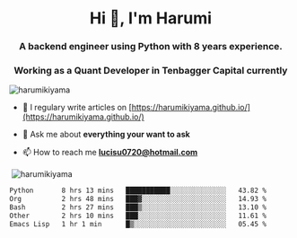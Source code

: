 <h1 align="center">Hi 👋, I'm Harumi</h1>
<h3 align="center">A backend engineer using <b>Python</b> with 8 years experience.</h3>
<h3 align="center">Working as a Quant Developer in <b>Tenbagger Capital</b> currently</h3>

<p align="left"> <img src="https://komarev.com/ghpvc/?username=harumikiyama" alt="harumikiyama" /> </p>


- 📝 I regulary write articles on [https://harumikiyama.github.io/](https://harumikiyama.github.io/)

- 💬 Ask me about **everything your want to ask**

- 📫 How to reach me **lucisu0720@hotmail.com**

<p>&nbsp;<img align="center" src="https://github-readme-stats.vercel.app/api?username=harumikiyama&show_icons=true" alt="harumikiyama" /></p>


<!--START_SECTION:waka-->

```txt
Python       8 hrs 13 mins   ███████████░░░░░░░░░░░░░░   43.82 %
Org          2 hrs 48 mins   ███▓░░░░░░░░░░░░░░░░░░░░░   14.93 %
Bash         2 hrs 27 mins   ███▒░░░░░░░░░░░░░░░░░░░░░   13.10 %
Other        2 hrs 10 mins   ███░░░░░░░░░░░░░░░░░░░░░░   11.61 %
Emacs Lisp   1 hr 1 min      █▒░░░░░░░░░░░░░░░░░░░░░░░   05.45 %
```

<!--END_SECTION:waka-->
